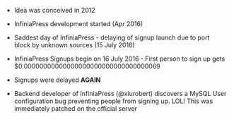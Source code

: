 - Idea was conceived in 2012

- InfiniaPress development started (Apr 2016)

- Saddest day of InfiniaPress - delaying of signup launch due to port block by unknown sources (15 July 2016)

- InfiniaPress Signups begin on 16 July 2016 - First person to sign up gets $0.00000000000000000000000000000000069

- Signups were delayed **AGAIN**


- Backend developer of InfiniaPress (@xiurobert) discovers 
a MySQL User configuration bug preventing people from signing up. LOL! 
This was immediately patched on the official server
